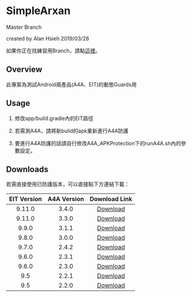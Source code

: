 # SimpleArxan

Master Branch

created by Alan Hsieh 2019/03/28

如果你正在找練習用Branch，請點[這裡](https://git.gss.com.tw/alan_hsieh/simplearxan/tree/TODO_TASK)。

## Overview

此專案為測試Android兩產品(A4A、EIT)的動態Guards用

## Usage

1. 修改app/build.gradle內的EIT路徑

1. 若需測A4A，請將新bulid的apk重新進行A4A防護

1. 要進行A4A防護的話請自行修改A4A_APKProtection下的runA4A.sh內的參數設定。

## Downloads

若需直接使用已防護版本，可以直接點下方連結下載：

|EIT Version|A4A Version|Download Link|
|:---:|:---:|:---:|
|9.11.0|3.4.0|[Download](https://git.gss.com.tw/richard_chang/simplearxan/uploads/baf5a943b12d26c80b8b5193a4c05767/SimpleArxan-aligned-signed-protected.apk)|
|9.11.0|3.3.0|[Download](https://git.gss.com.tw/alan_hsieh/simplearxan/uploads/84f0efbce4fc2e7cbd070f3f0f4e4a39/SimpleArxan.apk)|
|9.9.0|3.1.1|[Download](https://git.gss.com.tw/alan_hsieh/simplearxan/uploads/4780cbca4cb971b36180598fd5eb74d3/SimpleArxan-aligned-signed-protected.apk)|
|9.8.0|3.0.0|[Download](https://git.gss.com.tw/alan_hsieh/simplearxan/uploads/fa917584b376fda16ec63f8d4deacd21/SimpleArxan.apk)|
|9.7.0|2.4.2|[Download](https://git.gss.com.tw/alan_hsieh/simplearxan/uploads/1553ef91c37f6ae81455a384bb96decb/SimpleArxan-aligned-signed-protected.apk)|
|9.6.0|2.3.1|[Download](https://git.gss.com.tw/alan_hsieh/simplearxan/uploads/0aa8026b03b06fbd2b9ac00718d543c2/SimpleArxan.apk)|
|9.6.0|2.3.0|[Download](https://git.gss.com.tw/alan_hsieh/simplearxan/uploads/b6793f55b7326ceacd3b21452fe96678/SimpleArxan.apk)|
|9.5|2.2.1|[Download](https://git.gss.com.tw/alan_hsieh/simplearxan/uploads/b17b8c2bd45f65f9a19d48188f6d142b/SimpleArxan.apk)|
|9.5|2.2.0|[Download](https://git.gss.com.tw/alan_hsieh/simplearxan/uploads/6ccd1d7f6ac30a4b721101bf878a6d2d/SimpleArxan.apk)|